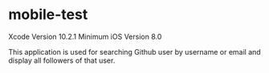 # mobile-test

Xcode Version 10.2.1
Minimum iOS Version 8.0

This application is used for searching Github user by username or email and display all followers of that user.